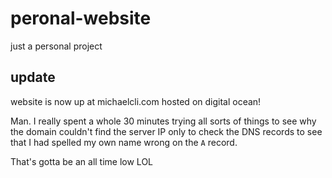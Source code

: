 # peronal-website
just a personal project

## **update**
website is now up at michaelcli.com hosted on digital ocean!

Man. I really spent a whole 30 minutes trying all sorts of things to see why the domain couldn't find the server IP
only to check the DNS records to see that I had spelled my own name wrong on the ```A``` record. 

That's gotta be an all time low LOL
